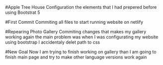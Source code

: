 #Apple Tree House
Configuration the elements that I had prepered before using Bootstrat 5

#First Commit
Commiting all files to start running website on netlify

#Repearing Photo Gallery
Commiting changes that makes my gallery working again the main problem was when I was configurating my website using bootstrap I accidentaly delet path to css

#New Goal
Now I am trying to finish working on gallery than I am going to finish main page and try to make other language versions work again
